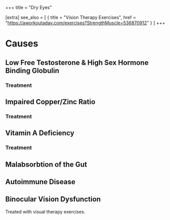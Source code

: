 +++
title = "Dry Eyes"

[extra]
see_also = [
    { title = "Vision Therapy Exercises", href = "https://aworkoutaday.com/exercises?StrengthMuscle=536870912" }
]
+++

# Causes

## Low Free Testosterone & High Sex Hormone Binding Globulin

### Treatment


## Impaired Copper/Zinc Ratio

### Treatment


## Vitamin A Deficiency

### Treatment

## Malabsorbtion of the Gut

## Autoimmune Disease

## Binocular Vision Dysfunction

Treated with visual therapy exercises.
